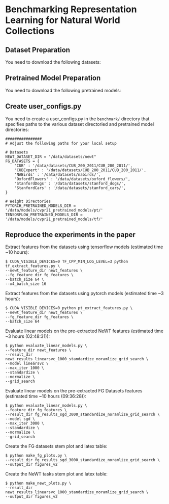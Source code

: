 # Benchmarking Representation Learning for Natural World Collections

## Dataset Preparation
You need to download the following datasets:

## Pretrained Model Preparation
You need to download the following pretrained models:

## Create user_configs.py
You need to create a user_configs.py in the `benchmark/` directory that specifies paths to the various dataset directoried and pretrained model directories:
```
################
# Adjust the following paths for your local setup

# Datasets
NEWT_DATASET_DIR = "/data/datasets/newt"
FG_DATASETS = {
    'CUB' : '/data/datasets/CUB_200_2011/CUB_200_2011/',
    'CUBExpert' : '/data/datasets/CUB_200_2011/CUB_200_2011/',
    'NABirds' : '/data/datasets/nabirds/',
    'OxfordFlowers' : '/data/datasets/oxford_flowers/',
    'StanfordDogs' : '/data/datasets/stanford_dogs/',
    'StanfordCars' : '/data/datasets/stanford_cars/',
}

# Weight Directories
PYTORCH_PRETRAINED_MODELS_DIR = '/data/models/cvpr21_pretrained_models/pt/'
TENSORFLOW_PRETRAINED_MODELS_DIR = '/data/models/cvpr21_pretrained_models/tf/'
```

## Reproduce the experiments in the paper

Extract features from the datasets using tensorflow models (estimated time ~10 hours):
```
$ CUDA_VISIBLE_DEVICES=0 TF_CPP_MIN_LOG_LEVEL=3 python tf_extract_features.py \
--newt_feature_dir newt_features \
--fg_feature_dir fg_features \
--batch_size 64 \
--x4_batch_size 16 
```


Extract features from the datasets using pytorch models (estimated time ~3 hours):
```
$ CUDA_VISIBLE_DEVICES=0 python pt_extract_features.py \
--newt_feature_dir newt_features \
--fg_feature_dir fg_features \
--batch_size 64
```


Evaluate linear models on the pre-extracted NeWT features (estimated time ~3 hours (02:48:31)):
```
$ python evaluate_linear_models.py \
--feature_dir newt_features \
--result_dir newt_results_linearsvc_1000_standardize_noramlize_grid_search \
--model linearsvc \
--max_iter 1000 \
--standardize \
--normalize \
--grid_search
```

Evaluate linear models on the pre-extracted FG Datasets features (estimated time ~10 hours (09:36:28)):
```
$ python evaluate_linear_models.py \
--feature_dir fg_features \
--result_dir fg_results_sgd_3000_standardize_noramlize_grid_search \
--model sgd \
--max_iter 3000 \
--standardize \
--normalize \
--grid_search
```


Create the FG datasets stem plot and latex table:
```
$ python make_fg_plots.py \
--result_dir fg_results_sgd_3000_standardize_noramlize_grid_search \
--output_dir figures_v2
```


Create the NeWT tasks stem plot and latex table:
```
$ python make_newt_plots.py \
--result_dir newt_results_linearsvc_1000_standardize_noramlize_grid_search \
--output_dir figures_v2
```